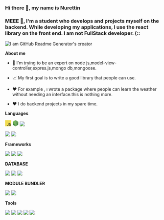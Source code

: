 
### Hi there 👋, my name is Nurettin
### MEEE 👋, I'm a student who develops and projects myself on the backend. While developing my applications, I use the react library on the front end. I am not FullStack developer. (:: 

![I am GitHub Readme Generator's creator](https://i1.wp.com/www.jobkilla.com/wp-content/uploads/job-manager-uploads/company_logo/2020/06/Node.js-Developer.png?fit=1140%2C545&ssl=1)

**About me**
- 💼 I'm trying to be an expert on node js,model-view-controller,expres.js,mongo db,mongoose.

- 📈 My first goal is to write a good library that people can use.

- ❤️ For example , ı wrote a package where people can learn the weather without needing an interface.this is nothing more.

- ❤️ I do backend projects in my spare time.

**Languages**  

<code><img height="20" src="https://raw.githubusercontent.com/github/explore/80688e429a7d4ef2fca1e82350fe8e3517d3494d/topics/javascript/javascript.png"></code>
<code><img height="20" src="https://raw.githubusercontent.com/github/explore/80688e429a7d4ef2fca1e82350fe8e3517d3494d/topics/nodejs/nodejs.png"></code>
<code><img height="20" src="https://camo.githubusercontent.com/792f7fce1ff8bfac6d0524a21b69161cdc6080a3c4e39979f21d5f8489d6fdd3/68747470733a2f2f692e626c6f67732e65732f3534356366382f6573362d6c6f676f2f6f726967696e616c2e706e67"></code>

<code><img height="20" src="https://akademi.bilgeadam.com/wp-content/uploads/2021/01/application-development-with-python.png"></code>
<code><img height="20" src="https://upload.wikimedia.org/wikipedia/commons/2/27/PHP-logo.svg"></code>

**Frameworks**

<code><img height="50" src="https://raw.githubusercontent.com/aleksandryackovlev/openapi-mock-express-middleware/master/assets/express-logo.png"></code>
<code><img height="50" src="https://raw.githubusercontent.com/yargs/yargs/main/yargs-logo.png"></code>
<code><img height="50" src="https://camo.githubusercontent.com/6835eb33bb0e58ae663c7b9baeddf2a76cc6cf98862769eddbe22ee45c00a17b/687474703a2f2f63646e2e61757468302e636f6d2f696d672f70617373706f72742d62616e6e65722d6769746875622e706e67"></code>

**DATABASE**

<code><img height="50" src="https://camo.githubusercontent.com/3f3e504464e785460d7eef56127625251932602c143d225e7103e1c493c79c90/68747470733a2f2f7765626173736574732e6d6f6e676f64622e636f6d2f5f636f6d5f6173736574732f636d732f6d6f6e676f64622d6c6f676f2d7267622d6a36773237316731786e2e6a7067"></code>
<code><img height="50" src="https://camo.githubusercontent.com/7c669e872b214571ae0b5097e8d3db369225a806dc2ce9a436cde3497164310c/687474703a2f2f6d6f6e676f64622d746f6f6c732e636f6d2f696d672f6d6f6e676f6f73652e706e67"></code>
<code><img height="50" src="https://camo.githubusercontent.com/38f5ec2d77b507cbd3ede1ee57ac71cee73c8a7b3db50f40c0036db47f64ccc6/68747470733a2f2f6761727574696c6f72656e7a6f2e6769746875622e696f2f696d616765732f6d7973716c2e706e673f"></code>

**MODULE BUNDLER**

<code><img height="50" src="https://camo.githubusercontent.com/c43fe05244154db8ff98e91025de876d5de3184cd52501753c7fccd9aa6a8219/68747470733a2f2f692e696d6775722e636f6d2f35387a416a586c2e706e67"></code>
<code><img height="50" src="https://images.ctfassets.net/1es3ne0caaid/7wuyrM8ZvkK6lNfu5gGe4Q/c7d6ed6f6baefad59ca5c8fbb399155c/webpack-3-1.png"></code>

**Tools**

<code><img height="50" src="https://avatars.githubusercontent.com/u/18133?s=280&v=4"></code>
<code><img height="50" src="https://external-preview.redd.it/0ZU_b6UtIHWxXE1MMl4qMF6vNDfdRG-ohEp-8OgAKwE.jpg?auto=webp&s=562c018bae28346b88cdb9c382d6fb2a14fd4850"></code>
<code><img height="50" src="https://avatars.githubusercontent.com/u/25457492?s=280&v=4"></code>
<code><img height="50" src="https://d1.awsstatic.com/acs/characters/Logos/Docker-Logo_Horizontel_279x131.b8a5c41e56b77706656d61080f6a0217a3ba356d.png"></code>
<code><img height="50" src="https://www.sistas.com.tr/wp-content/uploads/2020/12/Kubernetes-4.jpg"></code>








